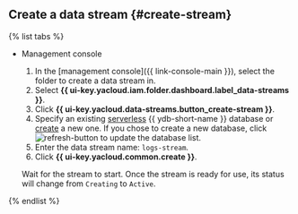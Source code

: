 ## Create a data stream {#create-stream}

{% list tabs %}

- Management console

   1. In the [management console]({{ link-console-main }}), select the folder to create a data stream in.
   1. Select **{{ ui-key.yacloud.iam.folder.dashboard.label_data-streams }}**.
   1. Click **{{ ui-key.yacloud.data-streams.button_create-stream }}**.
   1. Specify an existing [serverless](../../ydb/concepts/serverless-and-dedicated.md#serverless) {{ ydb-short-name }} database or [create](../../ydb/quickstart.md#serverless) a new one. If you chose to create a new database, click ![refresh-button](../../_assets/data-streams/refresh-button.svg) to update the database list.
   1. Enter the data stream name: `logs-stream`.
   1. Click **{{ ui-key.yacloud.common.create }}**.

   Wait for the stream to start. Once the stream is ready for use, its status will change from `Creating` to `Active`.

{% endlist %}